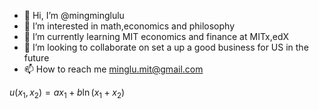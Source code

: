 - 👋 Hi, I’m @mingminglulu
- 👀 I’m interested in math,economics and philosophy
- 🌱 I’m currently learning MIT economics and finance at MITx,edX
- 💞️ I’m looking to collaborate on set a up a good business for US in the future
- 📫 How to reach me minglu.mit@gmail.com

<!---
mingminglulu/mingminglulu is a ✨ special ✨ repository because its `README.md` (this file) appears on your GitHub profile.
You can click the Preview link to take a look at your changes.
--->
$u(x_1,x_2)=ax_1+b\ln(x_1+x_2)$
